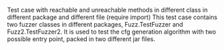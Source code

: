 Test case with reachable and unreachable methods in different class in different package and different file (require import)
This test case contains two fuzzer classes in different packages, Fuzz.TestFuzzer and Fuzz2.TestFuzzer2. It is used to test the cfg generation algorithm with two possible entry point, packed in two different jar files.
